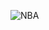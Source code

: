 ![NBA](https://user-images.githubusercontent.com/106541311/172039669-2ce57475-cff3-4e58-8519-cbf219675389.jpg)
